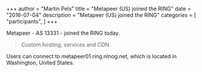 +++
author = "Martin Pels"
title = "Metapeer (US) joined the RING"
date = "2016-07-04"
description = "Metapeer (US) joined the RING"
categories = [
    "participants",
]
+++

Metapeer - AS 13331 - joined the RING today.

> Custom hosting, services and CDN.

Users can connect to metapeer01.ring.nlnog.net, which is located in Washington, United States.


